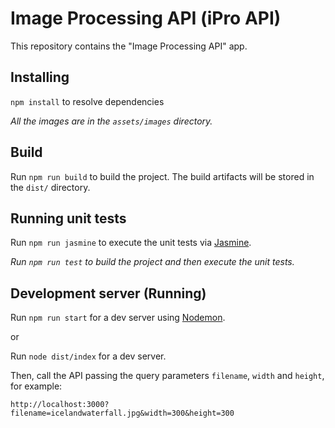 # Image Processing API (iPro API)

This repository contains the "Image Processing API" app.

## Installing

`npm install` to resolve dependencies

*All the images are in the `assets/images` directory.*

## Build

Run `npm run build` to build the project. The build artifacts will be stored in the `dist/` directory.

## Running unit tests

Run `npm run jasmine` to execute the unit tests via [Jasmine](https://github.com/jasmine/jasmine).

*Run `npm run test` to build the project and then execute the unit tests.*


## Development server (Running)

Run `npm run start` for a dev server using [Nodemon](https://github.com/remy/nodemon).

or

Run `node dist/index` for a dev server.

Then, call the API passing the query parameters `filename`, `width` and `height`, for example:

`http://localhost:3000?filename=icelandwaterfall.jpg&width=300&height=300`


